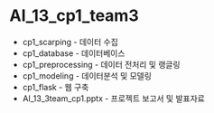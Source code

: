 # AI_13_cp1_team3  

- cp1_scarping - 데이터 수집  
- cp1_database - 데이터베이스  
- cp1_preprocessing - 데이터 전처리 및 랭글링 
- cp1_modeling - 데이터분석 및 모델링  
- cp1_flask - 웹 구축  
- AI_13_3team_cp1.pptx - 프로젝트 보고서 및 발표자료
